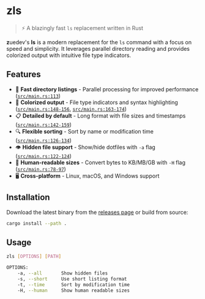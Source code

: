 # zls

> ⚡ A blazingly fast `ls` replacement written in Rust

**z**uedev's **ls** is a modern replacement for the `ls` command with a focus on speed and simplicity. It leverages parallel directory reading and provides colorized output with intuitive file type indicators.

## Features

- 🚀 **Fast directory listings** - Parallel processing for improved performance ([`src/main.rs:113`](src/main.rs#L113))
- 🎨 **Colorized output** - File type indicators and syntax highlighting ([`src/main.rs:148-156`](src/main.rs#L148-L156), [`src/main.rs:163-174`](src/main.rs#L163-L174))
- 📋 **Detailed by default** - Long format with file sizes and timestamps ([`src/main.rs:142-159`](src/main.rs#L142-L159))
- 🔍 **Flexible sorting** - Sort by name or modification time ([`src/main.rs:126-134`](src/main.rs#L126-L134))
- 👁️ **Hidden file support** - Show/hide dotfiles with `-a` flag ([`src/main.rs:122-124`](src/main.rs#L122-L124))
- 📏 **Human-readable sizes** - Convert bytes to KB/MB/GB with `-H` flag ([`src/main.rs:78-97`](src/main.rs#L78-L97))
- 🖥️ **Cross-platform** - Linux, macOS, and Windows support

## Installation

Download the latest binary from the [releases page](https://github.com/zuedev/zls/releases) or build from source:

```bash
cargo install --path .
```

## Usage

```bash
zls [OPTIONS] [PATH]

OPTIONS:
    -a, --all       Show hidden files
    -s, --short     Use short listing format
    -t, --time      Sort by modification time
    -H, --human     Show human readable sizes
```
